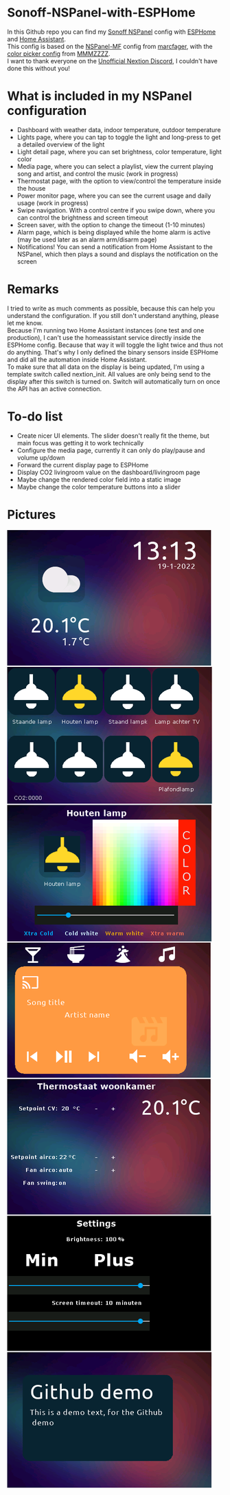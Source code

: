 # Sonoff-NSPanel-with-ESPHome

In this Github repo you can find my [Sonoff NSPanel](https://sonoff.tech/product/smart-wall-swtich/nspanel/) config with [ESPHome](https://esphome.io/) and [Home Assistant](https://www.home-assistant.io/).\
This config is based on the [NSPanel-MF](https://github.com/marcfager/nspanel-mf) config from [marcfager](https://github.com/marcfager), with the [color picker config](https://github.com/MMMZZZZ/Random-Stuff/tree/master/Nextion%20HSV%20Test) from [MMMZZZZ](https://github.com/MMMZZZZ).\
I want to thank everyone on the [Unofficial Nextion Discord](https://discord.gg/98V7qp4), I couldn't have done this without you!

# What is included in my NSPanel configuration
- Dashboard with weather data, indoor temperature, outdoor temperature
- Lights page, where you can tap to toggle the light and long-press to get a detailed overview of the light
- Light detail page, where you can set brightness, color temperature, light color
- Media page, where you can select a playlist, view the current playing song and artist, and control the music (work in progress)
- Thermostat page, with the option to view/control the temperature inside the house
- Power monitor page, where you can see the current usage and daily usage (work in progress)
- Swipe navigation. With a control centre if you swipe down, where you can control the brightness and screen timeout
- Screen saver, with the option to change the timeout (1-10 minutes)
- Alarm page, which is being displayed while the home alarm is active (may be used later as an alarm arm/disarm page)
- Notifications! You can send a notification from Home Assistant to the NSPanel, which then plays a sound and displays the notification on the screen

# Remarks
I tried to write as much comments as possible, because this can help you understand the configuration. If you still don't understand anything, please let me know.\
Because I'm running two Home Assistant instances (one test and one production), I can't use the homeassistant service directly inside the ESPHome config. Because that way it will toggle the light twice and thus not do anything. That's why I only defined the binary sensors inside ESPHome and did all the automation inside Home Assistant.\
To make sure that all data on the display is being updated, I'm using a template switch called nextion_init. All values are only being send to the display after this switch is turned on. Switch will automatically turn on once the API has an active connection.

# To-do list
- Create nicer UI elements. The slider doesn't really fit the theme, but main focus was getting it to work technically
- Configure the media page, currently it can only do play/pause and volume up/down
- Forward the current display page to ESPHome
- Display CO2 livingroom value on the dashboard/livingroom page
- Maybe change the rendered color field into a static image
- Maybe change the color temperature buttons into a slider

# Pictures
![Dashboard](https://github.com/TyzzyT/Sonoff-NSPanel-with-ESPHome/blob/main/images/page-dashboard.png?raw=true)\
![Livingroom](https://github.com/TyzzyT/Sonoff-NSPanel-with-ESPHome/blob/main/images/page-livingroom.png?raw=true)\
![Lightdetails](https://github.com/TyzzyT/Sonoff-NSPanel-with-ESPHome/blob/main/images/page-lightdetails.png?raw=true)\
![Media](https://github.com/TyzzyT/Sonoff-NSPanel-with-ESPHome/blob/main/images/page-media.png?raw=true)\
![Thermostat](https://github.com/TyzzyT/Sonoff-NSPanel-with-ESPHome/blob/main/images/page-thermostat.png?raw=true)\
![Settings](https://github.com/TyzzyT/Sonoff-NSPanel-with-ESPHome/blob/main/images/page-settings.png?raw=true)\
![Notification](https://github.com/TyzzyT/Sonoff-NSPanel-with-ESPHome/blob/main/images/page-notification.png?raw=true)

